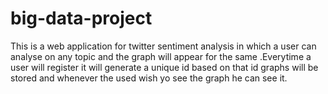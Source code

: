 # big-data-project
This is a web application for twitter sentiment analysis in which a user can analyse on any topic and the graph will appear for the same .Everytime a user will register it will generate a unique id based on that id graphs will be stored and whenever the used wish yo see the graph he can see it.
